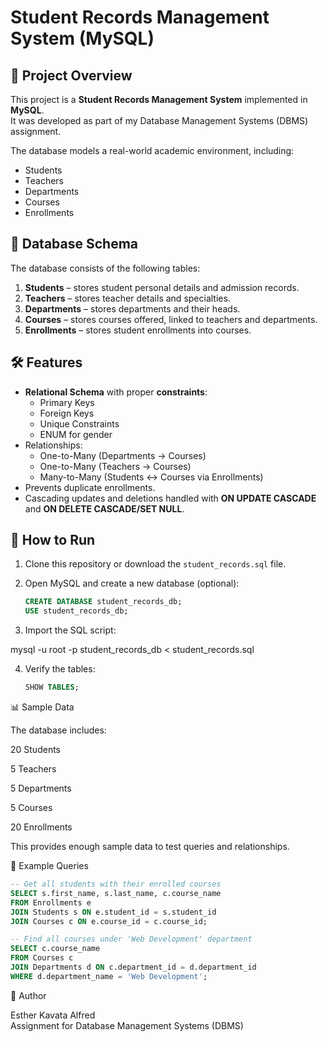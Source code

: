 # Student Records Management System (MySQL)

## 📌 Project Overview
This project is a **Student Records Management System** implemented in **MySQL**.  
It was developed as part of my Database Management Systems (DBMS) assignment.  

The database models a real-world academic environment, including:
- Students  
- Teachers  
- Departments  
- Courses  
- Enrollments  

## 📂 Database Schema
The database consists of the following tables:

1. **Students** – stores student personal details and admission records.  
2. **Teachers** – stores teacher details and specialties.  
3. **Departments** – stores departments and their heads.  
4. **Courses** – stores courses offered, linked to teachers and departments.  
5. **Enrollments** – stores student enrollments into courses.  

## 🛠 Features
- **Relational Schema** with proper **constraints**:
  - Primary Keys  
  - Foreign Keys  
  - Unique Constraints  
  - ENUM for gender  
- Relationships:
  - One-to-Many (Departments → Courses)  
  - One-to-Many (Teachers → Courses)  
  - Many-to-Many (Students ↔ Courses via Enrollments)  
- Prevents duplicate enrollments.  
- Cascading updates and deletions handled with **ON UPDATE CASCADE** and **ON DELETE CASCADE/SET NULL**.  

## 🚀 How to Run
1. Clone this repository or download the `student_records.sql` file.  
2. Open MySQL and create a new database (optional):  

   ```sql
   CREATE DATABASE student_records_db;
   USE student_records_db;
   ```


3. Import the SQL script:

mysql -u root -p student_records_db < student_records.sql


4. Verify the tables:  

   ```sql
   SHOW TABLES;
   ```



📊 Sample Data

The database includes:

20 Students

5 Teachers

5 Departments

5 Courses

20 Enrollments

This provides enough sample data to test queries and relationships.

📖 Example Queries
```sql
-- Get all students with their enrolled courses
SELECT s.first_name, s.last_name, c.course_name
FROM Enrollments e
JOIN Students s ON e.student_id = s.student_id
JOIN Courses c ON e.course_id = c.course_id;

-- Find all courses under 'Web Development' department
SELECT c.course_name
FROM Courses c
JOIN Departments d ON c.department_id = d.department_id
WHERE d.department_name = 'Web Development';
```


👤 Author  

Esther Kavata Alfred  
Assignment for Database Management Systems (DBMS)  
